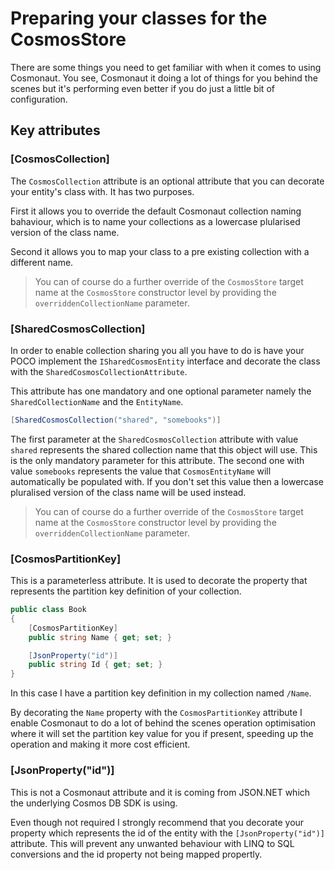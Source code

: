 # Preparing your classes for the CosmosStore

There are some things you need to get familiar with when it comes to using Cosmonaut. You see, Cosmonaut it doing a lot of things for you behind the scenes but it's performing even better if you do just a little bit of configuration.

## Key attributes

### [CosmosCollection]

The `CosmosCollection` attribute is an optional attribute that you can decorate your entity's class with. It has two purposes. 

First it allows you to override the default Cosmonaut collection naming bahaviour, which is to name your collections as a lowercase plularised version of the class name.

Second it allows you to map your class to a pre existing collection with a different name.

> You can of course do a further override of the `CosmosStore` target name at the `CosmosStore` constructor level by providing the `overriddenCollectionName` parameter.

### [SharedCosmosCollection]

In order to enable collection sharing you all you have to do is have your POCO  implement the `ISharedCosmosEntity` interface and decorate the class with the `SharedCosmosCollectionAttribute`.

This attribute has one mandatory and one optional parameter namely the `SharedCollectionName` and the `EntityName`.

```c#
[SharedCosmosCollection("shared", "somebooks")]
```

The first parameter at the `SharedCosmosCollection` attribute with value `shared` represents the shared collection name that this object will use. This is the only mandatory parameter for this attribute. The second one with value `somebooks` represents the value that `CosmosEntityName` will automatically be populated with. If you don't set this value then a lowercase pluralised version of the class name will be used instead.

> You can of course do a further override of the `CosmosStore` target name at the `CosmosStore` constructor level by providing the `overriddenCollectionName` parameter.

### [CosmosPartitionKey]

This is a parameterless attribute. It is used to decorate the property that represents the partition key definition of your collection.

```c#
public class Book
{
    [CosmosPartitionKey]
    public string Name { get; set; }

    [JsonProperty("id")]
    public string Id { get; set; }
}
```

In this case I have a partition key definition in my collection named `/Name`.

By decorating the `Name` property with the `CosmosPartitionKey` attribute I enable Cosmonaut to do a lot of behind the scenes operation optimisation where it will set the partition key value for you if present, speeding up the operation and making it more cost efficient.

### [JsonProperty("id")]

This is not a Cosmonaut attribute and it is coming from JSON.NET which the underlying Cosmos DB SDK is using.

Even though not required I strongly recommend that you decorate your property which represents the id of the entity with the `[JsonProperty("id")]` attribute. This will prevent any unwanted behaviour with LINQ to SQL conversions and the id property not being mapped propertly.